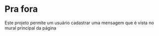 # Pra fora

Este projeto permite um usuário cadastrar uma mensagem que é vista no mural principal da página
